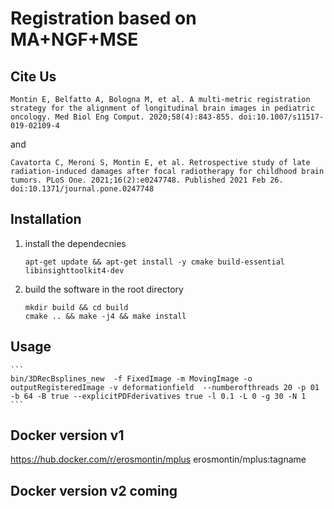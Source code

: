 # Registration based on MA+NGF+MSE


## Cite Us
```
Montin E, Belfatto A, Bologna M, et al. A multi-metric registration strategy for the alignment of longitudinal brain images in pediatric oncology. Med Biol Eng Comput. 2020;58(4):843-855. doi:10.1007/s11517-019-02109-4
```
and

```
Cavatorta C, Meroni S, Montin E, et al. Retrospective study of late radiation-induced damages after focal radiotherapy for childhood brain tumors. PLoS One. 2021;16(2):e0247748. Published 2021 Feb 26. doi:10.1371/journal.pone.0247748

```
## Installation
1. install the dependecnies 
    ```
    apt-get update && apt-get install -y cmake build-essential libinsighttoolkit4-dev
    ```
1. build the software in the root directory
    ```
    mkdir build && cd build
    cmake .. && make -j4 && make install
    ```

## Usage
    ```
    bin/3DRecBsplines_new  -f FixedImage -m MovingImage -o outputRegisteredImage -v deformationfield  --numberofthreads 20 -p 01 -b 64 -B true --explicitPDFderivatives true -l 0.1 -L 0 -g 30 -N 1
    ```


## Docker version v1
https://hub.docker.com/r/erosmontin/mplus
erosmontin/mplus:tagname

## Docker version v2 coming